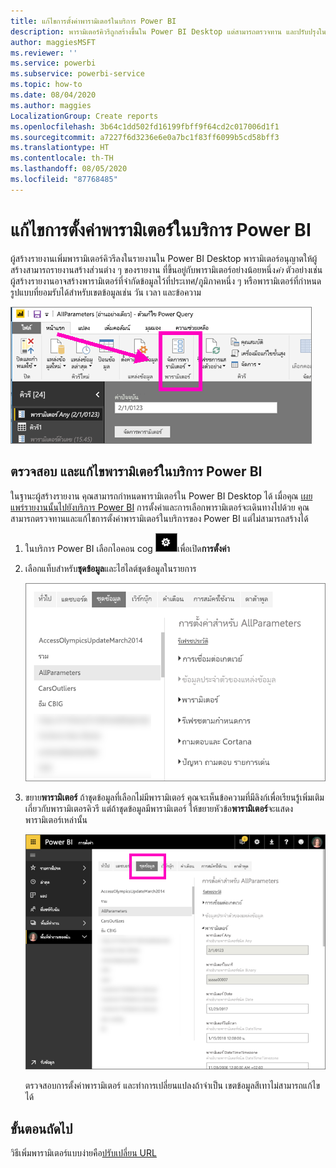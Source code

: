 ```yaml
---
title: แก้ไขการตั้งค่าพารามิเตอร์ในบริการ Power BI
description: พารามิเตอร์คิวรีถูกสร้างขึ้นใน Power BI Desktop แต่สามารถตรวจทาน และปรับปรุงในบริการ Power BI
author: maggiesMSFT
ms.reviewer: ''
ms.service: powerbi
ms.subservice: powerbi-service
ms.topic: how-to
ms.date: 08/04/2020
ms.author: maggies
LocalizationGroup: Create reports
ms.openlocfilehash: 3b64c1dd502fd16199fbff9f64cd2c017006d1f1
ms.sourcegitcommit: a7227f6d3236e6e0a7bc1f83ff6099b5cd58bff3
ms.translationtype: HT
ms.contentlocale: th-TH
ms.lasthandoff: 08/05/2020
ms.locfileid: "87768485"
---
```

# <a name="edit-parameter-settings-in-the-power-bi-service"></a>แก้ไขการตั้งค่าพารามิเตอร์ในบริการ Power BI
ผู้สร้างรายงานเพิ่มพารามิเตอร์คิวรีลงในรายงานใน Power BI Desktop พารามิเตอร์อนุญาตให้ผู้สร้างสามารถรายงานสร้างส่วนต่าง ๆ ของรายงาน ที่ขึ้นอยู่กับพารามิเตอร์อย่างน้อยหนึ่ง*ค่า* ตัวอย่างเช่น ผู้สร้างรายงานอาจสร้างพารามิเตอร์ที่จำกัดข้อมูลไว้ที่ประเทศ/ภูมิภาคหนึ่ง ๆ หรือพารามิเตอร์ที่กำหนดรูปแบบที่ยอมรับได้สำหรับเขตข้อมูลเช่น วัน เวลา และข้อความ

![แท็บหน้าแรกที่แสดงตัวเลือกจัดการพารามิเตอร์ในเดสก์ท็อป](media/service-parameters/power-bi-manage-parameters.png)

## <a name="review-and-edit-parameters-in-power-bi-service"></a>ตรวจสอบ และแก้ไขพารามิเตอร์ในบริการ Power BI

ในฐานะผู้สร้างรายงาน คุณสามารถกำหนดพารามิเตอร์ใน Power BI Desktop ได้ เมื่อคุณ [เผยแพร่รายงานนั้นไปยังบริการ Power BI](../create-reports/desktop-upload-desktop-files.md) การตั้งค่าและการเลือกพารามิเตอร์จะเดินทางไปด้วย คุณสามารถตรวจทานและแก้ไขการตั้งค่าพารามิเตอร์ในบริการของ Power BI แต่ไม่สามารถสร้างได้

1. ในบริการ Power BI เลือกไอคอน cog ![ไอคอน cog](media/service-parameters/power-bi-cog.png)เพื่อเปิด**การตั้งค่า**

2. เลือกแท็บสำหรับ**ชุดข้อมูล**และไฮไลต์ชุดข้อมูลในรายการ 
    
    ![หน้าต่างการตั้งค่าพร้อมแท็บชุดข้อมูลจะถูกเลือก](media/service-parameters/power-bi-select-dataset2.png)

3. ขยาย**พารามิเตอร์**  ถ้าชุดข้อมูลที่เลือกไม่มีพารามิเตอร์ คุณจะเห็นข้อความที่มีลิงก์เพื่อเรียนรู้เพิ่มเติมเกี่ยวกับพารามิเตอรคิวรี แต่ถ้าชุดข้อมูลมีพารามิเตอร์ ให้ขยายหัวข้อ**พารามิเตอร์**จะแสดงพารามิเตอร์เหล่านั้น 

    ![หน้าต่างการตั้งค่าที่มีพารามิเตอร์จะถูกขยาย](media/service-parameters/power-bi-settings.png)

    ตรวจสอบการตั้งค่าพารามิเตอร์ และทำการเปลี่ยนแปลงถ้าจำเป็น เขตข้อมูลสีเทาไม่สามารถแก้ไขได้ 


## <a name="next-steps"></a>ขั้นตอนถัดไป
วิธีเพิ่มพารามิเตอร์แบบง่ายคือ[ปรับเปลี่ยน URL](../collaborate-share/service-url-filters.md)
